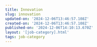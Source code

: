 ```yaml
---
title: Innovation
slug: innovation
updated-on: '2024-12-06T13:46:57.108Z'
created-on: '2024-12-06T13:46:57.108Z'
published-on: '2024-12-06T14:10:13.670Z'
layout: '[job-category].html'
tags: job-category
---
```




